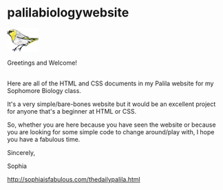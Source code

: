 # palilabiologywebsite

<p><img src="palila.gif"></p>
Greetings and Welcome!

<br>Here are all of the HTML and CSS documents in my Palila website for my Sophomore Biology class.

It's a very simple/bare-bones website but it would be an excellent project for anyone that's a beginner at HTML or CSS.

So, whether you are here because you have seen the website or because you are looking for some simple code to change around/play with, I hope you have a fabulous time.

Sincerely,

Sophia

http://sophiaisfabulous.com/thedailypalila.html</br>
